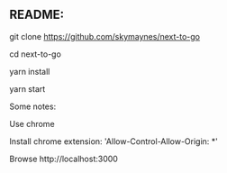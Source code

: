 ## README:

git clone https://github.com/skymaynes/next-to-go

cd next-to-go

yarn install

yarn start

Some notes:

Use chrome

Install chrome extension: 'Allow-Control-Allow-Origin: *'

Browse http://localhost:3000





